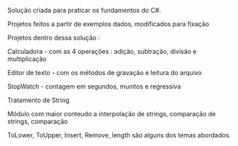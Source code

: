 Solução criada para praticar os fundamentos do C#.

Projetos feitos a partir de exemplos dados, modificados para fixação

Projetos dentro dessa solução :

Calculadora - com as 4 operações : adição, subtração, divisão e multiplicação

Editor de texto - com os métodos de gravação e leitura do arquivo

StopWatch - contagem em segundos, munitos e regressiva

Tratamento de String 

Módulo com maior conteudo a interpolação de strings, comparação de strings, comparação

ToLower, ToUpper, Insert, Remove, length são alguns dos temas abordados.


